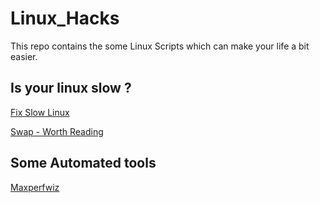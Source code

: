 # Linux_Hacks
This repo contains the some Linux Scripts which can make your life a bit easier.

## Is your linux slow ?
[Fix Slow Linux](https://rudd-o.com/linux-and-free-software/tales-from-responsivenessland-why-linux-feels-slow-and-how-to-fix-that)

[Swap - Worth Reading](https://wiki.archlinux.org/title/Swap#Swappiness)

## Some Automated tools
[Maxperfwiz](https://gitlab.com/cscs/maxperfwiz/)
